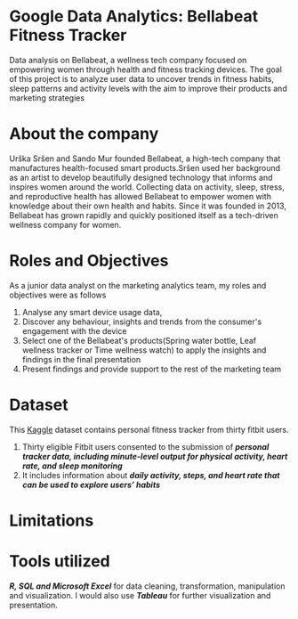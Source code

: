 # Google Data Analytics: Bellabeat Fitness Tracker
Data analysis on Bellabeat, a wellness tech company focused on empowering women through health and fitness tracking devices. The goal of this project is to analyze user data to uncover trends in fitness habits, sleep patterns and activity levels with the aim to improve their products and marketing strategies

# About the company
Urška Sršen and Sando Mur founded Bellabeat, a high-tech company that manufactures health-focused smart products.Sršen used her background as an artist to develop beautifully designed technology that informs and inspires women around the world. Collecting data on activity, sleep, stress, and reproductive health has allowed Bellabeat to empower women with knowledge about their own health and habits. Since it was founded in 2013, Bellabeat has grown rapidly and quickly positioned itself as a tech-driven wellness company for women.

# Roles and Objectives
As a junior data analyst on the marketing analytics team, my roles and objectives were as follows

  1. Analyse any smart device usage data,
  2. Discover any behaviour, insights and trends from the consumer's engagement with the device
  3. Select one of the Bellabeat's products(Spring water bottle, Leaf wellness tracker or Time wellness watch) to apply the insights and findings in the final presentation
  4. Present findings and provide support to the rest of the marketing team

# Dataset
This [Kaggle](https://www.kaggle.com/datasets/arashnic/fitbit) dataset contains personal fitness tracker from thirty fitbit users. 
  1. Thirty eligible Fitbit users consented to the submission of ***personal tracker data, including minute-level output for physical activity, heart rate, and sleep monitoring***
  2. It includes information about ***daily activity, steps, and heart rate that can be used to explore users’ habits***

# Limitations


# Tools utilized
***R, SQL and Microsoft Excel*** for data cleaning, transformation, manipulation and visualization. 
I would also use ***Tableau*** for further visualization and presentation.
